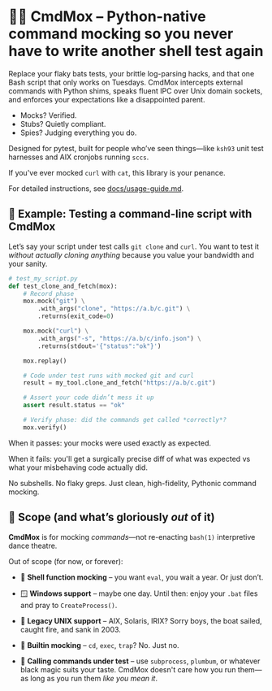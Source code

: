 <!-- markdownlint-disable MD013 -->

# 🕵️‍♀️ CmdMox – Python-native command mocking so you never have to write another shell test again

<!-- markdownlint-enable MD013 -->

Replace your flaky bats tests, your brittle log-parsing hacks, and that one Bash
script that only works on Tuesdays. CmdMox intercepts external commands with
Python shims, speaks fluent IPC over Unix domain sockets, and enforces your
expectations like a disappointed parent.

- Mocks? Verified.
- Stubs? Quietly compliant.
- Spies? Judging everything you do.

Designed for pytest, built for people who’ve seen things—like `ksh93` unit test
harnesses and AIX cronjobs running `sccs`.

If you've ever mocked `curl` with `cat`, this library is your penance.

For detailed instructions, see [docs/usage-guide.md](docs/usage-guide.md).

## 🧪 Example: Testing a command-line script with CmdMox

Let’s say your script under test calls `git clone` and `curl`. You want to test
it *without actually cloning anything* because you value your bandwidth and your
sanity.

```python
# test_my_script.py
def test_clone_and_fetch(mox):
    # Record phase
    mox.mock("git") \
        .with_args("clone", "https://a.b/c.git") \
        .returns(exit_code=0)

    mox.mock("curl") \
        .with_args("-s", "https://a.b/c/info.json") \
        .returns(stdout='{"status":"ok"}')

    mox.replay()

    # Code under test runs with mocked git and curl
    result = my_tool.clone_and_fetch("https://a.b/c.git")

    # Assert your code didn’t mess it up
    assert result.status == "ok"

    # Verify phase: did the commands get called *correctly*?
    mox.verify()
```

When it passes: your mocks were used exactly as expected.

When it fails: you'll get a surgically precise diff of what was expected vs what
your misbehaving code actually did.

No subshells. No flaky greps. Just clean, high-fidelity, Pythonic command
mocking.

## 🧯 Scope (and what’s gloriously *out* of it)

**CmdMox** is for mocking *commands*—not re-enacting `bash(1)` interpretive
dance theatre.

Out of scope (for now, or forever):

- 🧞 **Shell function mocking** – you want `eval`, you wait a year. Or just
  don’t.

- 🪟 **Windows support** – maybe one day. Until then: enjoy your `.bat` files and
  pray to `CreateProcess()`.

- 🦕 **Legacy UNIX support** – AIX, Solaris, IRIX? Sorry boys, the boat sailed,
  caught fire, and sank in 2003.

- 🧩 **Builtin mocking** – `cd`, `exec`, `trap`? No. Just no.

- 🧪 **Calling commands under test** – use `subprocess`, `plumbum`, or whatever
  black magic suits your taste. CmdMox doesn't care how you run them—as long as
  you run them *like you mean it*.
